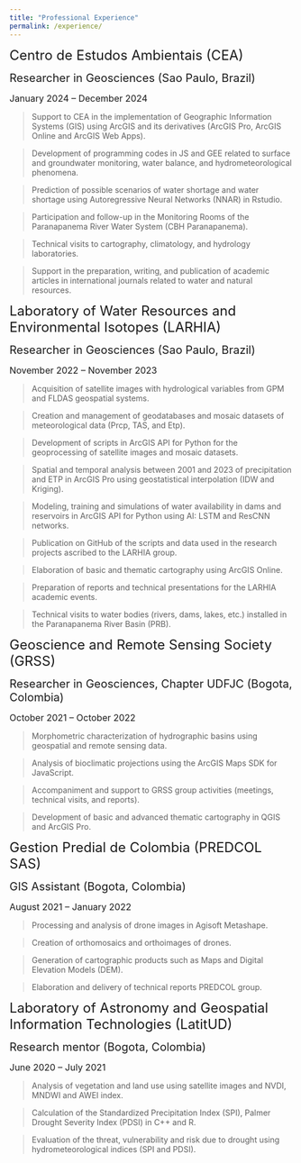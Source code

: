 ```yaml
---
title: "Professional Experience"
permalink: /experience/
---
```


<span style="font-size: 24px;"> Centro de Estudos Ambientais (CEA) </span>

<span style="font-size: 20px;"> Researcher in Geosciences (Sao Paulo, Brazil) </span>

<span style="font-size: 16px;"> January 2024 – December 2024 </span>


> Support to CEA in the implementation of Geographic Information Systems (GIS) using ArcGIS and its derivatives (ArcGIS Pro, ArcGIS Online and ArcGIS Web Apps).

> Development of programming codes in JS and GEE related to surface and groundwater monitoring, water balance, and hydrometeorological phenomena.

> Prediction of possible scenarios of water shortage and water shortage using Autoregressive Neural Networks (NNAR) in Rstudio.

> Participation and follow-up in the Monitoring Rooms of the Paranapanema River Water System (CBH Paranapanema).

> Technical visits to cartography, climatology, and hydrology laboratories.

> Support in the preparation, writing, and publication of academic articles in international journals related to water and natural resources.


<span style="font-size: 24px;"> Laboratory of Water Resources and Environmental Isotopes (LARHIA) </span>

<span style="font-size: 20px;"> Researcher in Geosciences (Sao Paulo, Brazil) </span>

<span style="font-size: 16px;"> November 2022 – November 2023 </span>


> Acquisition of satellite images with hydrological variables from GPM and FLDAS geospatial systems.

> Creation and management of geodatabases and mosaic datasets of meteorological data (Prcp, TAS, and Etp).

> Development of scripts in ArcGIS API for Python for the geoprocessing of satellite images and mosaic datasets.

> Spatial and temporal analysis between 2001 and 2023 of precipitation and ETP in ArcGIS Pro using geostatistical interpolation (IDW and Kriging).

> Modeling, training and simulations of water availability in dams and reservoirs in ArcGIS API for Python using AI: LSTM and ResCNN networks.

> Publication on GitHub of the scripts and data used in the research projects ascribed to the LARHIA group.

> Elaboration of basic and thematic cartography using ArcGIS Online.

> Preparation of reports and technical presentations for the LARHIA academic events.

> Technical visits to water bodies (rivers, dams, lakes, etc.) installed in the Paranapanema River Basin (PRB).


<span style="font-size: 24px;"> Geoscience and Remote Sensing Society (GRSS) </span>

<span style="font-size: 20px;"> Researcher in Geosciences, Chapter UDFJC (Bogota, Colombia) </span>

<span style="font-size: 16px;"> October 2021 – October 2022 </span>


> Morphometric characterization of hydrographic basins using geospatial and remote sensing data.

> Analysis of bioclimatic projections using the ArcGIS Maps SDK for JavaScript.

> Accompaniment and support to GRSS group activities (meetings, technical visits, and reports).

> Development of basic and advanced thematic cartography in QGIS and ArcGIS Pro.


<span style="font-size: 24px;"> Gestion Predial de Colombia (PREDCOL SAS) </span>

<span style="font-size: 20px;"> GIS Assistant (Bogota, Colombia) </span>

<span style="font-size: 16px;"> August 2021 – January 2022 </span>


> Processing and analysis of drone images in Agisoft Metashape.

> Creation of orthomosaics and orthoimages of drones.

> Generation of cartographic products such as Maps and Digital Elevation Models (DEM).

> Elaboration and delivery of technical reports PREDCOL group.


<span style="font-size: 24px;"> Laboratory of Astronomy and Geospatial Information Technologies (LatitUD) </span>

<span style="font-size: 20px;"> Research mentor (Bogota, Colombia) </span>

<span style="font-size: 16px;"> June 2020 – July 2021 </span>
 

> Analysis of vegetation and land use using satellite images and NVDI, MNDWI and AWEI index.

> Calculation of the Standardized Precipitation Index (SPI), Palmer Drought Severity Index (PDSI) in C++ and R.

> Evaluation of the threat, vulnerability and risk due to drought using hydrometeorological indices (SPI and PDSI).
